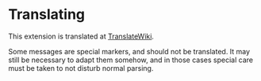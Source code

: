 # Translating

This extension is translated at [TranslateWiki](https://translatewiki.net/wiki/Special:Translate/mwgithub-langcodeoverride).

Some messages are special markers, and should not be translated. It may still be necessary to adapt them somehow, and in those cases special care must be taken to not disturb normal parsing.
